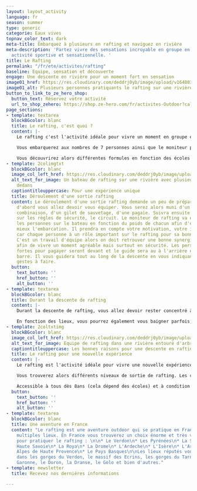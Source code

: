 ```yaml
---
layout: layout_activity
language: fr
season: summer
type: generic
categorie: Eaux vives
topnav_color_text: dark
meta-title: Embarquez à plusieurs en rafting et naviguez en rivière
meta-description: 'Partez vivre des sensations incroyable en groupe en rafting. Une
  activité sportive et sensationnelle. '
title: Le Rafting
permalink: "/fr/ete/activites/rafting"
baseline: Equipe, sensation et découverte
engage: Une descente en rivière pour un moment fort en sensation
image01_href: https://res.cloudinary.com/deddrj0yb/image/upload/v1648030107/website/summer/jackalope-west-02HBQ2w_yak-unsplash.jpg
image01_alt: Plusieurs personnes pratiquants le rafting sur une rivière
button_to_link_to_ze_hero_shop:
  button_text: Réservez votre activité
  url_to_shop_zehero: https://shop.ze-hero.com/fr/activites-Outdoor?calessonstype=all&catypegenderlistsummer=all&calessonsactivitytype=Rafting&start-date=
page_sections:
- template: textarea
  blockBGcolor: blanc
  title: Le rafting, c'est quoi ?
  content: |-
    Le rafting c'est l'activité idéale pour vivre un moment en groupe et faire le plein de sensation forte. Une embarcation gonflable insubmersible qui vous permet de descendre les rivières avec des courants parfois très forts. Ce bateau est très stable et permet d'aller dans les rapides les plus forts et d'accéder à des lieux uniquement possible en rafting. En plus des sensations, de l'expérience sportive, vous allez également découvrir des lieux, des rivières.

    Vous embarquerez aux nombres de 7 personnes ainsi que le moniteur pour un total de 8 personnes sur le bateau.

    Vous découvrirez alors différentes formules en fonction des écoles de Rafting qui seront généralement pour découvrir ou alors pour un moment plus intense et sport.
- template: 2colimgtxt
  blockBGcolor: blanc
  image_col_left_href: https://res.cloudinary.com/deddrj0yb/image/upload/v1648030134/website/summer/lindsey-erin-ayhiuTdcUEk-unsplash.jpg
  alt_text_for_image: Un bateau de rafting sur une rivière avec plusieurs personne
    dedans
  captiontitleuppercase: Pour une expérience unique
  title: Déroulement d'une sortie rafting
  content: Le déroulement d'une sortie rafting demande un peu de préparation. Tout
    d'abord vous allez devoir vous équiper. Vous serez alors muni d'un casque, d'une
    combinaison, d'un gilet de sauvetage, d'une pagaie. Suivra ensuite un petit briefing
    sur les règles de sécurité, le circuit. Le moniteur de rafting va ensuite répartir
    les personnes sur le bateau en fonction du poids de chacun afin d'équilibrer au
    mieux l'embarcation. Il prendra en compte votre motivation, votre implication
    car chaque personne à un rôle important sur le rafting pour sa bonne navigation.
    C'est un travail d'équipe alors on doit retrouver une bonne synergie et cohésion
    afin de vivre un moment agréable mais surtout en sécurité. Les personnes les plus
    fortes pour pagayer seront devant et le guide sera au à l'arrière et tiendra la
    barre. Il vous guidera tout au long de la descente en vous indiquant les différents
    gestes à faire.
  button:
    text_button: ''
    href_button: ''
    alt_button: ''
- template: textarea
  blockBGcolor: blanc
  title: Durant la descente de rafting
  content: |-
    Durant la descente de rafting, vous allez devoir rester concentré à l'écoute du moniteur sur les différentes instructions qu'il donnera afin que la navigation se déroule parfaitement. Il emploiera du jargon technique mais il vous l'expliquera en amont. Parfois cela sera aux pagayeurs avant de ramer et parfois uniquement à ceux de l'arrière. Profitez alors de ce moment de sensation et de partage entre les rapides, les virages, les secousses dans des lieux riches et préservés. Vous découvrirez la rivière comme vous l'aurez rarement vue.

    En fonction des lieux, vous pourrez également vous baigner parfois, sauter un petit rocher. De quoi se rafraîchir après une descente bien sportive.
- template: 2coltxtimg
  blockBGcolor: blanc
  image_col_left_href: https://res.cloudinary.com/deddrj0yb/image/upload/v1648030115/website/summer/joris-visser-F_lRKdz8MyQ-unsplash.jpg
  alt_text_for_image: Equipe de rafting dans une rivière entouré d'arbre
  captiontitleuppercase: Les bonnes raisons pour une descente en rafting
  title: Le rafting pour une nouvelle expérience
  content: |-
    Le rafting est l'activité idéale pour vivre une nouvelle expérience. Vous allez pouvoir découvrir un lieu, une nature, des passages accessible en canoë ou rafting sont possibles. C'est l'occasion parfaite pour partager un moment fort en sensation et en émotions avec sa famille, avec ses amis ou ses collègues du travail. Vous renforcerez les liens dans un moment riche en adrénaline.

    Vous trouverez alors différents niveaux de sortie de rafting. Les cours des rivières sont classés en 6 classes. Elles varient en fonction de la force de l'eau, des obstacles, de l'élévation. En fonction de cela les sorties de rafting seront différentes. Certaines seront alors réservées à des personnes plus sportives, plus expérimentées surtout.

    Accessible à tous dès 8ans (cela dépend des écoles) et à condition de savoir nager, vous pourrez bénéficier de ce loisir.
  button:
    text_button: ''
    href_button: ''
    alt_button: ''
- template: textarea
  blockBGcolor: blanc
  title: Une aventure en France
  content: "Le rafting est une aventure outdoor qui se pratique en France dans de
    multiples lieux. En France vous trouverez un choix énorme et très varier de lieu
    pour pratiquer le rafting : \n\n* Le Verdon\n* Les Pyrénées\n* La Savoie\n* La
    Haute Savoie\n* La Roya\n* La Drome\n* L'Ardeche\n* L'Isère\n* L'Ariège\n* Les
    Alpes de Haute Provence\n* Le Pays Basques\n\nLes lieux réputés vont se trouver
    dans les gorges du Verdon, le massif des Ecrins, les gorges du Tarn, la Haute
    Garonne, le Doron, la Dranse, le Golo et bien d'autres."
- template: newsletter
  title: Recevez nos dernières informations

---
```

